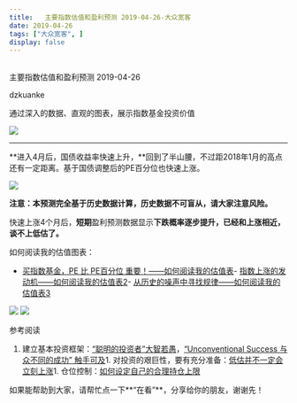 ```yaml
---
title:   主要指数估值和盈利预测 2019-04-26-大众宽客
date: 2019-04-26
tags: ["大众宽客", ]
display: false
---
```



## 



主要指数估值和盈利预测 2019-04-26




dzkuanke




通过深入的数据、直观的图表，展示指数基金投资价值




<img class="rich_pages" data-copyright="0" data-ratio="0.57421875" data-s="300,640" src="https://mmbiz.qpic.cn/mmbiz_jpg/PKw3FQPmhIhL9HkJPtibhT2xCsvSR4BbYTFmZJFyhUfAa1jovEicD2SewmlN4Y2lFCj1oXwicHeeNWmky2sz7aDpQ/640?wx_fmt=jpeg" data-type="jpeg" data-w="1280" style=""/>

****

**进入4月后，国债收益率快速上升，**回到了半山腰，不过距2018年1月的高点还有一定距离。基于国债调整后的PE百分位也快速上涨。

<img class="rich_pages" data-copyright="0" data-ratio="0.5450121654501217" data-s="300,640" src="https://mmbiz.qpic.cn/mmbiz_png/PKw3FQPmhIhjibFFjBjJvIf8qUkNk6Wb2IqIfO88DCXB1raicW3CnzJFJDaYY1UfKMt1hwM6uyNvjOmzfEZb37bQ/640?wx_fmt=png" data-type="png" data-w="1644" style=""/>



**注意：本预测完全基于历史数据计算，历史数据不可盲从，请大家注意风险。**



快速上涨4个月后，**短期**盈利预测数据显示**下跌概率逐步提升，已经和上涨相近，谈不上低估了。**





如何阅读我的估值图表：
- [买指数基金，PE 比 PE百分位 重要！——如何阅读我的估值表](http://mp.weixin.qq.com/s?__biz=MzAwMTc1MDcwNw==&amp;mid=2648274046&amp;idx=1&amp;sn=c5b3ae458221b68cb9aa22a86f8761fd&amp;chksm=82f937a2b58ebeb48e87dafe80761eb9e34b9bd43846075bf41a5542ba98e1437c4c83989fab&amp;scene=21#wechat_redirect)- [指数上涨的发动机——如何阅读我的估值表2](http://mp.weixin.qq.com/s?__biz=MzAwMTc1MDcwNw==&amp;mid=2648274089&amp;idx=1&amp;sn=65aa9059d4b86b861476521b1d9ad3a9&amp;chksm=82f93775b58ebe63c296c5b83a84eb6fa758ca732fb6c6c9e814293719ad911a8b74d09690af&amp;scene=21#wechat_redirect)- [从历史的噪声中寻找规律——如何阅读我的估值表3](http://mp.weixin.qq.com/s?__biz=MzAwMTc1MDcwNw==&amp;mid=2648274090&amp;idx=1&amp;sn=282666d9d832052ac6230685fa2f36aa&amp;chksm=82f93776b58ebe60e7d4675b37deaf3b4fe5fb6bfcf0ab65004aa5983e12dbeaa8418fb098e1&amp;scene=21#wechat_redirect)
<img class="rich_pages" data-copyright="0" data-ratio="1.125" data-s="300,640" src="https://mmbiz.qpic.cn/mmbiz_png/PKw3FQPmhIhjibFFjBjJvIf8qUkNk6Wb2fbJrRqVy6IKbv4dhFibr0Ck1tUeiaic2Yc93eibjpBqzibJsGJNLCLYAiacQ/640?wx_fmt=png" data-type="png" data-w="960" style=""/>







<img class="rich_pages" data-copyright="0" data-ratio="1.418145956607495" data-s="300,640" src="https://mmbiz.qpic.cn/mmbiz_png/PKw3FQPmhIhjibFFjBjJvIf8qUkNk6Wb2b7iajosmzYmqNkJnWxu4Ws1HeVgib61EtAoFLUTdyYWwPxCoocR4Z9Sg/640?wx_fmt=png" data-type="png" data-w="1014" style=""/>

参考阅读
1. 建立基本投资框架：[“聪明的投资者”大智若愚](http://mp.weixin.qq.com/s?__biz=MzAwMTc1MDcwNw==&amp;mid=2648273008&amp;idx=1&amp;sn=1986e188daec22378d05243c9970483c&amp;chksm=82f933acb58ebabae67065fc8fb942a6458e6d204acbfe42d5eaf68f6c49ee02353936ac64c5&amp;scene=21#wechat_redirect)，[“Unconventional Success 与众不同的成功” 触手可及](http://mp.weixin.qq.com/s?__biz=MzAwMTc1MDcwNw==&amp;mid=2648273011&amp;idx=1&amp;sn=e22705a245e90fb6e42877456523cdcd&amp;chksm=82f933afb58ebab9945ddad1406b7ee013416143466430ab9e04883cf94942b0d1dc10ac6ca1&amp;scene=21#wechat_redirect)1. 对投资的艰巨性，要有充分准备：[低估并不一定会立刻上涨](http://mp.weixin.qq.com/s?__biz=MzAwMTc1MDcwNw==&amp;mid=2648272785&amp;idx=1&amp;sn=9d714f0b5ff155d37941bac5e3bd5ae2&amp;chksm=82f92c4db58ea55bd7466b6630b06154a4732053fd8c5ef953f51d77bef4920c4620eb713c68&amp;scene=21#wechat_redirect)1. 仓位控制：[如何设定自己的合理持仓上限](http://mp.weixin.qq.com/s?__biz=MzAwMTc1MDcwNw==&amp;mid=2648272959&amp;idx=1&amp;sn=0d0e0487ba2dfa90138092d0973da1b6&amp;chksm=82f933e3b58ebaf59bbe5d49a7f9eea8dcae1ae24d5793d520c03a937e970495fbd8e0bceac7&amp;scene=21#wechat_redirect)


如果能帮助到大家，请帮忙点一下**“在看”**，分享给你的朋友，谢谢先！